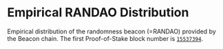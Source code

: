 # Empirical RANDAO Distribution

Empirical distribution of the randomness beacon (=RANDAO) provided by the Beacon chain. The first Proof-of-Stake block number is [`15537394`](https://etherscan.io/block/15537394).

